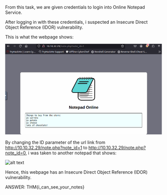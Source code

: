 From this task, we are given credentials to login into Online Notepad Service.

After logging in with these credentials, i suspected an Insecure Direct Object Reference (IDOR) vulnerability.

This is what the webpage shows:

![alt text](3_Task5_ID1.png)



By changing the ID parameter of the url link from http://10.10.32.29/note.php?note_id=1 to http://10.10.32.29/note.php?note_id=0, i was taken to another notepad that shows:

![alt text](3_Task5_ID2.png)

Hence, this webpage has an Insecure Direct Object Reference (IDOR) vulnerability.

ANSWER: THM{i_can_see_your_notes}